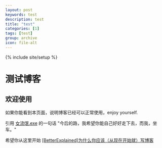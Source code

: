 ```yaml
---
layout: post
keywords: test
description: test
title: "test"
categories: [1]
tags: [test]
group: archive
icon: file-alt
---
```

{% include site/setup %}

测试博客
========

欢迎使用
--------

如果你能看到本页面，说明博客已经可以正常使用，enjoy yourself.

引用 <a href="http://weibo.com/dawaiwaiwai">女流氓.exe</a> 的一句话 "今后的路，我希望你能自己好好走下去，而我，坐车。"

希望你从这里开始 <a href="http://mindhacks.cn/2009/02/15/why-you-should-start-blogging-now/">[BetterExplained]为什么你应该（从现在开始就）写博客</a>

